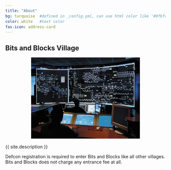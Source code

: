 ```yaml
---
title: "About"
bg: turquoise  #defined in _config.yml, can use html color like '#0fbfcf'
color: white   #text color
fas-icon: address-card
---
```


## Bits and Blocks Village
<div>
    <center>
        <img src='img/goodnoc-256p.jpeg' />
    </center>
    <p>{{ site.description }}</p>
    <p>Defcon registration is required to enter Bits and Blocks like all other villages. Bits and Blocks does not charge any entrance fee at all.</p>
</div>
